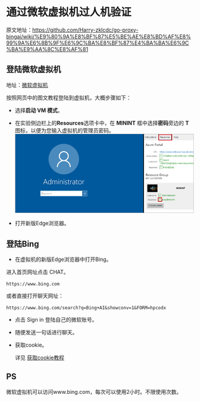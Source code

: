 # 通过微软虚拟机过人机验证

原文地址：https://github.com/Harry-zklcdc/go-proxy-bingai/wiki/%E9%80%9A%E8%BF%87%E5%BE%AE%E8%BD%AF%E8%99%9A%E6%8B%9F%E6%9C%BA%E8%BF%87%E4%BA%BA%E6%9C%BA%E9%AA%8C%E8%AF%81

## 登陆微软虚拟机

地址：[微软虚拟机](https://learn.microsoft.com/zh-cn/training/modules/implement-common-integration-features-finance-ops/10-exercise-1)

按照网页中的图文教程登陆到虚拟机，大概步骤如下：

- 选择**启动 VM 模式**。
- 在实验侧边栏上的**Resources**选项卡中，在 **MININT** 框中选择**密码**旁边的 **T** 图标，以便为您输入虚拟机的管理员密码。
![image](assets/260921898-342e9c88-0f5f-497b-8933-e9f5812e46df.png)

- 打开新版Edge浏览器。

## 登陆Bing

- 在虚拟机的新版Edge浏览器中打开Bing。

进入首页网址点击 CHAT。

```
https://www.bing.com
```

或者直接打开聊天网址：

```
https://www.bing.com/search?q=Bing+AI&showconv=1&FORM=hpcodx
```

- 点击 Sign in 登陆自己的微软账号。

- 随便发送一句话进行聊天。

- 获取cookie。

  详见 [获取cookie教程](bingcookie.html)

## PS

微软虚拟机可以访问www.bing.com，每次可以使用2小时。不限使用次数。
